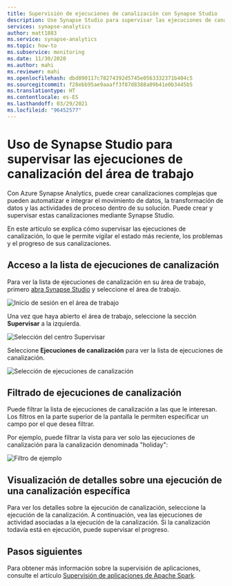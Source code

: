 ```yaml
---
title: Supervisión de ejecuciones de canalización con Synapse Studio
description: Use Synapse Studio para supervisar las ejecuciones de canalización del área de trabajo.
services: synapse-analytics
author: matt1883
ms.service: synapse-analytics
ms.topic: how-to
ms.subservice: monitoring
ms.date: 11/30/2020
ms.author: mahi
ms.reviewer: mahi
ms.openlocfilehash: dbd890117c78274392d5745e0563332371b404c5
ms.sourcegitcommit: f28ebb95ae9aaaff3f87d8388a09b41e0b3445b5
ms.translationtype: HT
ms.contentlocale: es-ES
ms.lasthandoff: 03/29/2021
ms.locfileid: "96452577"
---
```

# <a name="use-synapse-studio-to-monitor-your-workspace-pipeline-runs"></a>Uso de Synapse Studio para supervisar las ejecuciones de canalización del área de trabajo

Con Azure Synapse Analytics, puede crear canalizaciones complejas que pueden automatizar e integrar el movimiento de datos, la transformación de datos y las actividades de proceso dentro de su solución. Puede crear y supervisar estas canalizaciones mediante Synapse Studio.

En este artículo se explica cómo supervisar las ejecuciones de canalización, lo que le permite vigilar el estado más reciente, los problemas y el progreso de sus canalizaciones.

## <a name="access-pipeline-runs-list"></a>Acceso a la lista de ejecuciones de canalización

Para ver la lista de ejecuciones de canalización en su área de trabajo, primero [abra Synapse Studio](https://web.azuresynapse.net/) y seleccione el área de trabajo.

![Inicio de sesión en el área de trabajo](./media/common/login-workspace.png)

Una vez que haya abierto el área de trabajo, seleccione la sección **Supervisar** a la izquierda.

![Selección del centro Supervisar](./media/common/left-nav.png)

Seleccione **Ejecuciones de canalización** para ver la lista de ejecuciones de canalización.

![Selección de ejecuciones de canalización](./media/how-to-monitor-pipeline-runs/monitor-hub-nav-pipelineruns.png)

## <a name="filter-your-pipeline-runs"></a>Filtrado de ejecuciones de canalización

Puede filtrar la lista de ejecuciones de canalización a las que le interesan. Los filtros en la parte superior de la pantalla le permiten especificar un campo por el que desea filtrar.

Por ejemplo, puede filtrar la vista para ver solo las ejecuciones de canalización para la canalización denominada "holiday":

![Filtro de ejemplo](./media/how-to-monitor-pipeline-runs/filter-example.png)

## <a name="view-details-about-a-specific-pipeline-run"></a>Visualización de detalles sobre una ejecución de una canalización específica

Para ver los detalles sobre la ejecución de canalización, seleccione la ejecución de la canalización. A continuación, vea las ejecuciones de actividad asociadas a la ejecución de la canalización. Si la canalización todavía está en ejecución, puede supervisar el progreso. 
  
## <a name="next-steps"></a>Pasos siguientes

Para obtener más información sobre la supervisión de aplicaciones, consulte el artículo [Supervisión de aplicaciones de Apache Spark](how-to-monitor-spark-applications.md). 
